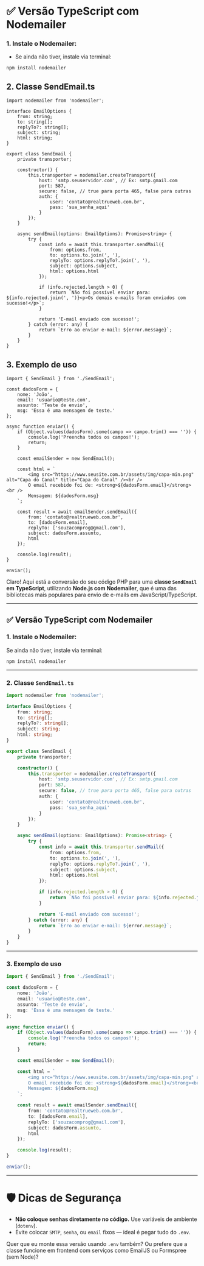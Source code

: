 # ✅ Versão TypeScript com Nodemailer
### 1. Instale o Nodemailer:
- Se ainda não tiver, instale via terminal:

```
npm install nodemailer

```

## 2. Classe SendEmail.ts

```
import nodemailer from 'nodemailer';

interface EmailOptions {
    from: string;
    to: string[];
    replyTo?: string[];
    subject: string;
    html: string;
}

export class SendEmail {
    private transporter;

    constructor() {
        this.transporter = nodemailer.createTransport({
            host: 'smtp.seuservidor.com', // Ex: smtp.gmail.com
            port: 587,
            secure: false, // true para porta 465, false para outras
            auth: {
                user: 'contato@realtrueweb.com.br',
                pass: 'sua_senha_aqui'
            }
        });
    }

    async sendEmail(options: EmailOptions): Promise<string> {
        try {
            const info = await this.transporter.sendMail({
                from: options.from,
                to: options.to.join(', '),
                replyTo: options.replyTo?.join(', '),
                subject: options.subject,
                html: options.html
            });

            if (info.rejected.length > 0) {
                return `Não foi possível enviar para: ${info.rejected.join(', ')}<p>Os demais e-mails foram enviados com sucesso!</p>`;
            }

            return 'E-mail enviado com sucesso!';
        } catch (error: any) {
            return `Erro ao enviar e-mail: ${error.message}`;
        }
    }
}

```

## 3. Exemplo de uso

```
import { SendEmail } from './SendEmail';

const dadosForm = {
    nome: 'João',
    email: 'usuario@teste.com',
    assunto: 'Teste de envio',
    msg: 'Essa é uma mensagem de teste.'
};

async function enviar() {
    if (Object.values(dadosForm).some(campo => campo.trim() === '')) {
        console.log('Preencha todos os campos!');
        return;
    }

    const emailSender = new SendEmail();

    const html = `
        <img src="https://www.seusite.com.br/assets/img/capa-min.png" alt="Capa do Canal" title="Capa do Canal" /><br />
        O email recebido foi de: <strong>${dadosForm.email}</strong><br />
        Mensagem: ${dadosForm.msg}
    `;

    const result = await emailSender.sendEmail({
        from: 'contato@realtrueweb.com.br',
        to: [dadosForm.email],
        replyTo: ['souzacomprog@gmail.com'],
        subject: dadosForm.assunto,
        html
    });

    console.log(result);
}

enviar();

```

Claro! Aqui está a conversão do seu código PHP para uma **classe `SendEmail` em TypeScript**, utilizando **Node.js com Nodemailer**, que é uma das bibliotecas mais populares para envio de e-mails em JavaScript/TypeScript.

---

## ✅ Versão TypeScript com Nodemailer

### 1. Instale o Nodemailer:
Se ainda não tiver, instale via terminal:

```bash
npm install nodemailer
```

---

### 2. Classe `SendEmail.ts`

```ts
import nodemailer from 'nodemailer';

interface EmailOptions {
    from: string;
    to: string[];
    replyTo?: string[];
    subject: string;
    html: string;
}

export class SendEmail {
    private transporter;

    constructor() {
        this.transporter = nodemailer.createTransport({
            host: 'smtp.seuservidor.com', // Ex: smtp.gmail.com
            port: 587,
            secure: false, // true para porta 465, false para outras
            auth: {
                user: 'contato@realtrueweb.com.br',
                pass: 'sua_senha_aqui'
            }
        });
    }

    async sendEmail(options: EmailOptions): Promise<string> {
        try {
            const info = await this.transporter.sendMail({
                from: options.from,
                to: options.to.join(', '),
                replyTo: options.replyTo?.join(', '),
                subject: options.subject,
                html: options.html
            });

            if (info.rejected.length > 0) {
                return `Não foi possível enviar para: ${info.rejected.join(', ')}<p>Os demais e-mails foram enviados com sucesso!</p>`;
            }

            return 'E-mail enviado com sucesso!';
        } catch (error: any) {
            return `Erro ao enviar e-mail: ${error.message}`;
        }
    }
}
```

---

### 3. Exemplo de uso

```ts
import { SendEmail } from './SendEmail';

const dadosForm = {
    nome: 'João',
    email: 'usuario@teste.com',
    assunto: 'Teste de envio',
    msg: 'Essa é uma mensagem de teste.'
};

async function enviar() {
    if (Object.values(dadosForm).some(campo => campo.trim() === '')) {
        console.log('Preencha todos os campos!');
        return;
    }

    const emailSender = new SendEmail();

    const html = `
        <img src="https://www.seusite.com.br/assets/img/capa-min.png" alt="Capa do Canal" title="Capa do Canal" /><br />
        O email recebido foi de: <strong>${dadosForm.email}</strong><br />
        Mensagem: ${dadosForm.msg}
    `;

    const result = await emailSender.sendEmail({
        from: 'contato@realtrueweb.com.br',
        to: [dadosForm.email],
        replyTo: ['souzacomprog@gmail.com'],
        subject: dadosForm.assunto,
        html
    });

    console.log(result);
}

enviar();
```

---

# 🛡️ Dicas de Segurança

- **Não coloque senhas diretamente no código.** Use variáveis de ambiente (`dotenv`).
- Evite colocar `SMTP`, `senha`, ou `email` fixos — ideal é pegar tudo do `.env`.

Quer que eu monte essa versão usando `.env` também? Ou prefere que a classe funcione em frontend com serviços como EmailJS ou Formspree (sem Node)?
